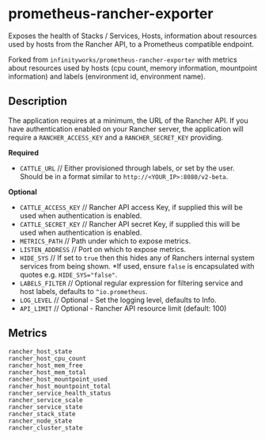 # prometheus-rancher-exporter

Exposes the health of Stacks / Services, Hosts, information about resources used by hosts from the Rancher API, to a Prometheus compatible endpoint.

Forked from `infinityworks/prometheus-rancher-exporter` with metrics about resources used by hosts (cpu count, memory information, mountpoint information) and labels (environment id, environment name).


## Description

The application requires at a minimum, the URL of the Rancher API. If you have authentication enabled on your Rancher server, the application will require a `RANCHER_ACCESS_KEY` and a `RANCHER_SECRET_KEY` providing.


**Required**
* `CATTLE_URL` // Either provisioned through labels, or set by the user. Should be in a format similar to `http://<YOUR_IP>:8080/v2-beta`.

**Optional**
* `CATTLE_ACCESS_KEY`   // Rancher API access Key, if supplied this will be used when authentication is enabled.
* `CATTLE_SECRET_KEY`   // Rancher API secret Key, if supplied this will be used when authentication is enabled.
* `METRICS_PATH`        // Path under which to expose metrics.
* `LISTEN_ADDRESS`      // Port on which to expose metrics.
* `HIDE_SYS`            // If set to `true` then this hides any of Ranchers internal system services from being shown. *If used, ensure `false` is encapsulated with quotes e.g. `HIDE_SYS="false"`.
* `LABELS_FILTER`       // Optional regular expression for filtering service and host labels, defaults to `^io.prometheus`.
* `LOG_LEVEL`           // Optional - Set the logging level, defaults to Info.
* `API_LIMIT`           // Optional - Rancher API resource limit (default: 100)

## Metrics

```
rancher_host_state
rancher_host_cpu_count
rancher_host_mem_free
rancher_host_mem_total
rancher_host_mountpoint_used
rancher_host_mountpoint_total
rancher_service_health_status
rancher_service_scale
rancher_service_state
rancher_stack_state
rancher_node_state
rancher_cluster_state
```
